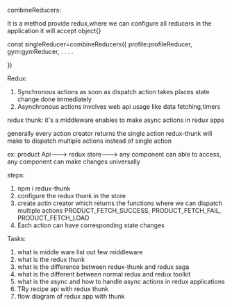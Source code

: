 

combineReducers:
 
 It is a method provide redux,where we can configure all reducers in the application
 it will accept object{}

 const singleReducer=combineReducers({
    profile:profileReducer,
    gym:gymReducer,
    .
    .
    .
    .

 })

 Redux:
 1. Synchronous actions as soon as dispatch action takes places state change done immediately
 2. Asynchronous actions involves web api usage like data fetching,timers 

  redux thunk: it's a middleware enables to make async actions in redux apps

  generally every action creator returns the single action 
  redux-thunk will make to dispatch multiple actions instead of single action

  ex: product Api---> redux store---> any component   can able to access, any component can make changes universally 

  steps:
  1. npm i redux-thunk
  2. configure the redux thunk in the store
  3. create actin creator  which returns the functions where we can dispatch multiple actions 
  PRODUCT_FETCH_SUCCESS,
  PRODUCT_FETCH_FAIL,
  PRODUCT_FETCH_LOAD
  4.  Each action can have corresponding state changes 


Tasks:
1. what is middle ware  list out few middleware
2. what is the redux thunk
3. what is the difference between redux-thunk  and redux saga
4. what is the different between normal redux and redux toolkit 
5. what is the async and how to handle async actions in redux applications
6. TRy recipe api with redux thunk
7. flow diagram of redux app with thunk


